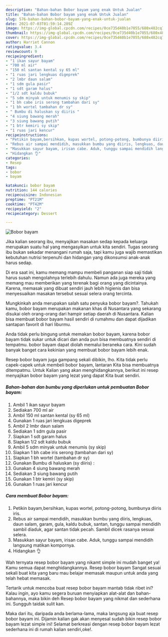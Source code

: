 ```yaml
---
description: "Bahan-bahan Bobor bayam yang enak Untuk Jualan"
title: "Bahan-bahan Bobor bayam yang enak Untuk Jualan"
slug: 576-bahan-bahan-bobor-bayam-yang-enak-untuk-jualan
date: 2021-07-03T01:59:14.289Z
image: https://img-global.cpcdn.com/recipes/0ce735d40b1e7055/680x482cq70/bobor-bayam-foto-resep-utama.jpg
thumbnail: https://img-global.cpcdn.com/recipes/0ce735d40b1e7055/680x482cq70/bobor-bayam-foto-resep-utama.jpg
cover: https://img-global.cpcdn.com/recipes/0ce735d40b1e7055/680x482cq70/bobor-bayam-foto-resep-utama.jpg
author: Harriet Cannon
ratingvalue: 3.4
reviewcount: 9
recipeingredient:
- "1 ikan sayur bayam"
- "700 ml air"
- "150 ml santan kental sy 65 ml"
- "1 ruas jari lengkuas digeprek"
- "2 lmbr daun salam"
- "1 sdm gula pasir"
- "1 sdt garam halus"
- "1/2 sdt kaldu bubuk"
- "5 sdm minyak untuk menumis sy skip"
- "1 bh cabe iris serong tambahan dari sy"
- "1 bh wortel tambahan dr sy"
- " Bumbu di haluskan sy diiris "
- "4 siung bawang merah"
- "3 siung bawang putih"
- "1 btr kemiri sy skip"
- "1 ruas jari kencur"
recipeinstructions:
- "Petikin bayam,bersihkan, kupas wortel, potong-potong, bumbunya diiris iris."
- "Rebus air sampai mendidih, masukkan bumbu yang diiris, lengkuas, daun salam, garam, gula, kaldu bubuk, santan, tunggu sampai mendidih sambil diaduk, agar santan tidak pecah. Sambil dicek rasanya sesuai selera."
- "Masukkan sayur bayam, irisan cabe. Aduk, tunggu sampai mendidih langsung matikan kompornya."
- "Hidangkan 👌"
categories:
- Resep
tags:
- bobor
- bayam

katakunci: bobor bayam 
nutrition: 144 calories
recipecuisine: Indonesian
preptime: "PT21M"
cooktime: "PT42M"
recipeyield: "2"
recipecategory: Dessert

---
```



![Bobor bayam](https://img-global.cpcdn.com/recipes/0ce735d40b1e7055/680x482cq70/bobor-bayam-foto-resep-utama.jpg)

Jika kalian seorang ibu, menyajikan masakan sedap kepada keluarga merupakan suatu hal yang mengasyikan untuk kita sendiri. Tugas seorang ibu bukan sekadar menangani rumah saja, tapi kamu juga wajib memastikan kebutuhan nutrisi terpenuhi dan hidangan yang dikonsumsi anak-anak harus sedap.

Di era  saat ini, kamu memang mampu membeli panganan siap saji tidak harus susah mengolahnya terlebih dahulu. Namun ada juga mereka yang memang mau memberikan yang terenak bagi orang yang dicintainya. Karena, memasak yang dibuat sendiri jauh lebih higienis dan bisa menyesuaikan masakan tersebut sesuai selera orang tercinta. 



Mungkinkah anda merupakan salah satu penyuka bobor bayam?. Tahukah kamu, bobor bayam merupakan makanan khas di Nusantara yang sekarang disukai oleh orang-orang dari hampir setiap daerah di Nusantara. Kalian bisa membuat bobor bayam hasil sendiri di rumahmu dan dapat dijadikan santapan favorit di hari liburmu.

Anda tidak perlu bingung untuk memakan bobor bayam, karena bobor bayam tidak sukar untuk dicari dan anda pun bisa membuatnya sendiri di tempatmu. bobor bayam dapat diolah memalui beraneka cara. Kini sudah banyak banget cara kekinian yang membuat bobor bayam lebih enak.

Resep bobor bayam juga gampang sekali dibikin, lho. Kita tidak perlu capek-capek untuk membeli bobor bayam, lantaran Kita bisa membuatnya ditempatmu. Untuk Kalian yang akan menghidangkannya, berikut ini resep menyajikan bobor bayam yang lezat yang dapat Kita buat sendiri.

<!--inarticleads1-->

##### Bahan-bahan dan bumbu yang diperlukan untuk pembuatan Bobor bayam:

1. Ambil 1 ikan sayur bayam
1. Sediakan 700 ml air
1. Ambil 150 ml santan kental (sy 65 ml)
1. Gunakan 1 ruas jari lengkuas digeprek
1. Ambil 2 lmbr daun salam
1. Sediakan 1 sdm gula pasir
1. Siapkan 1 sdt garam halus
1. Siapkan 1/2 sdt kaldu bubuk
1. Ambil 5 sdm minyak untuk menumis (sy skip)
1. Siapkan 1 bh cabe iris serong (tambahan dari sy)
1. Siapkan 1 bh wortel (tambahan dr sy)
1. Gunakan  Bumbu di haluskan (sy diiris) :
1. Gunakan 4 siung bawang merah
1. Sediakan 3 siung bawang putih
1. Gunakan 1 btr kemiri (sy skip)
1. Gunakan 1 ruas jari kencur




<!--inarticleads2-->

##### Cara membuat Bobor bayam:

1. Petikin bayam,bersihkan, kupas wortel, potong-potong, bumbunya diiris iris.
1. Rebus air sampai mendidih, masukkan bumbu yang diiris, lengkuas, daun salam, garam, gula, kaldu bubuk, santan, tunggu sampai mendidih sambil diaduk, agar santan tidak pecah. Sambil dicek rasanya sesuai selera.
1. Masukkan sayur bayam, irisan cabe. Aduk, tunggu sampai mendidih langsung matikan kompornya.
1. Hidangkan 👌




Wah ternyata resep bobor bayam yang nikamt simple ini mudah banget ya! Kamu semua dapat menghidangkannya. Resep bobor bayam Sangat sesuai sekali buat kita yang baru mau belajar memasak maupun untuk anda yang telah hebat memasak.

Tertarik untuk mencoba buat resep bobor bayam mantab tidak ribet ini? Kalau ingin, ayo kamu segera buruan menyiapkan alat-alat dan bahan-bahannya, maka bikin deh Resep bobor bayam yang nikmat dan sederhana ini. Sungguh taidak sulit kan. 

Maka dari itu, daripada anda berlama-lama, maka langsung aja buat resep bobor bayam ini. Dijamin kalian gak akan menyesal sudah bikin resep bobor bayam lezat simple ini! Selamat berkreasi dengan resep bobor bayam lezat sederhana ini di rumah kalian sendiri,oke!.

